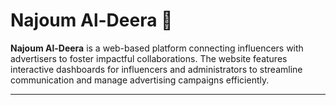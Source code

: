 
# **Najoum Al-Deera 🌟**

**Najoum Al-Deera** is a web-based platform connecting influencers with advertisers to foster impactful collaborations. The website features interactive dashboards for influencers and administrators to streamline communication and manage advertising campaigns efficiently.

---
